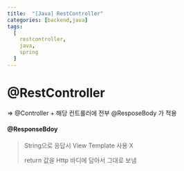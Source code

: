 ```yaml
---
title:  "[Java] RestController"
categories: [backend,java]
tags:
  [
    restcontroller,
    java,
    spring
  ] 
---
```


# @RestController

=> @Controller + 해당 컨트롤러에 전부 @ResposeBody 가 적용



#### @ResponseBdoy 

>  String으로 응답시 View Template 사용 X
>
> return 값을 Http 바디에 담아서 그대로 보냄
